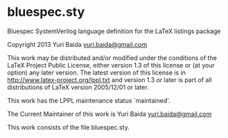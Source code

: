 bluespec.sty
============

Bluespec SystemVerilog language definition for the LaTeX listings package

Copyright 2013 Yuri Baida <yuri.baida@gmail.com>

This work may be distributed and/or modified under the
conditions of the LaTeX Project Public License, either version 1.3
of this license or (at your option) any later version.
The latest version of this license is in
  http://www.latex-project.org/lppl.txt
and version 1.3 or later is part of all distributions of LaTeX
version 2005/12/01 or later.

This work has the LPPL maintenance status `maintained'.
 
The Current Maintainer of this work is Yuri Baida <yuri.baida@gmail.com>

This work consists of the file bluespec.sty.
